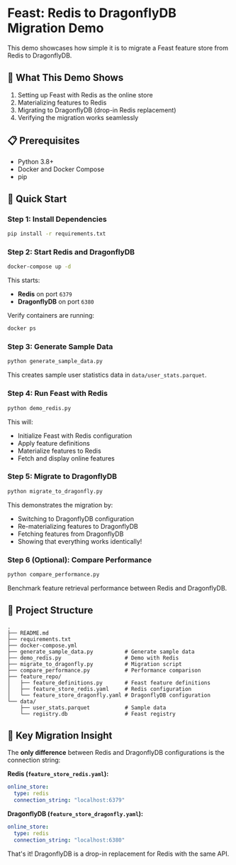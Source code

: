 # Feast: Redis to DragonflyDB Migration Demo

This demo showcases how simple it is to migrate a Feast feature store from Redis to DragonflyDB.

## 🎯 What This Demo Shows

1. Setting up Feast with Redis as the online store
2. Materializing features to Redis
3. Migrating to DragonflyDB (drop-in Redis replacement)
4. Verifying the migration works seamlessly

## 📋 Prerequisites

- Python 3.8+
- Docker and Docker Compose
- pip

## 🚀 Quick Start

### Step 1: Install Dependencies

```bash
pip install -r requirements.txt
```

### Step 2: Start Redis and DragonflyDB

```bash
docker-compose up -d
```

This starts:
- **Redis** on port `6379`
- **DragonflyDB** on port `6380`

Verify containers are running:
```bash
docker ps
```

### Step 3: Generate Sample Data

```bash
python generate_sample_data.py
```

This creates sample user statistics data in `data/user_stats.parquet`.

### Step 4: Run Feast with Redis

```bash
python demo_redis.py
```

This will:
- Initialize Feast with Redis configuration
- Apply feature definitions
- Materialize features to Redis
- Fetch and display online features

### Step 5: Migrate to DragonflyDB

```bash
python migrate_to_dragonfly.py
```

This demonstrates the migration by:
- Switching to DragonflyDB configuration
- Re-materializing features to DragonflyDB
- Fetching features from DragonflyDB
- Showing that everything works identically!

### Step 6 (Optional): Compare Performance

```bash
python compare_performance.py
```

Benchmark feature retrieval performance between Redis and DragonflyDB.

## 📁 Project Structure

```
.
├── README.md
├── requirements.txt
├── docker-compose.yml
├── generate_sample_data.py          # Generate sample data
├── demo_redis.py                    # Demo with Redis
├── migrate_to_dragonfly.py          # Migration script
├── compare_performance.py           # Performance comparison
├── feature_repo/
│   ├── feature_definitions.py       # Feast feature definitions
│   ├── feature_store_redis.yaml     # Redis configuration
│   └── feature_store_dragonfly.yaml # DragonflyDB configuration
└── data/
    ├── user_stats.parquet           # Sample data
    └── registry.db                  # Feast registry
```

## 🔑 Key Migration Insight

The **only difference** between Redis and DragonflyDB configurations is the connection string:

**Redis (`feature_store_redis.yaml`):**
```yaml
online_store:
  type: redis
  connection_string: "localhost:6379"
```

**DragonflyDB (`feature_store_dragonfly.yaml`):**
```yaml
online_store:
  type: redis
  connection_string: "localhost:6380"
```

That's it! DragonflyDB is a drop-in replacement for Redis with the same API.



